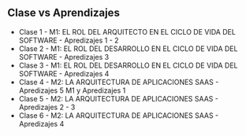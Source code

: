 ## Clase vs Aprendizajes

- Clase 1 - M1: EL ROL DEL ARQUITECTO EN EL CICLO DE VIDA DEL SOFTWARE - Apredizajes 1 - 2
- Clase 2 - M1: EL ROL DEL DESARROLLO EN EL CICLO DE VIDA DEL SOFTWARE - Apredizajes 3
- Clase 3 - M1: EL ROL DEL DESARROLLO EN EL CICLO DE VIDA DEL SOFTWARE - Apredizajes 4
- Clase 4 - M2: LA ARQUITECTURA DE APLICACIONES SAAS - Apredizajes 5 M1 y Apredizajes 1
- Clase 5 - M2: LA ARQUITECTURA DE APLICACIONES SAAS - Apredizajes 2 - 3
- Clase 6 - M2: LA ARQUITECTURA DE APLICACIONES SAAS - Apredizajes 4